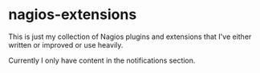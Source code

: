 nagios-extensions
=================

This is just my collection of Nagios plugins and extensions that I've either written or improved or use heavily.

Currently I only have content in the notifications section.
